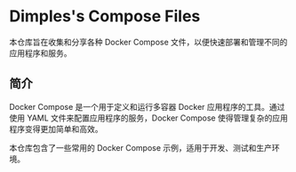 # Dimples's Compose Files

本仓库旨在收集和分享各种 Docker Compose 文件，以便快速部署和管理不同的应用程序和服务。

## 简介

Docker Compose 是一个用于定义和运行多容器 Docker 应用程序的工具。通过使用 YAML 文件来配置应用程序的服务，Docker Compose 使得管理复杂的应用程序变得更加简单和高效。

本仓库包含了一些常用的 Docker Compose 示例，适用于开发、测试和生产环境。
